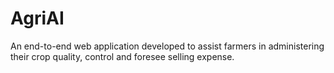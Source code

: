 # AgriAI
An end-to-end web application developed to assist farmers in administering their crop quality, control and foresee selling expense. 
